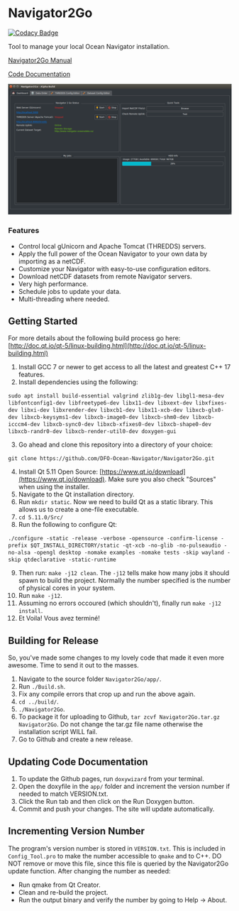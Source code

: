 # Navigator2Go

[![Codacy Badge](https://api.codacy.com/project/badge/Grade/32d9cc8cd9784783afc17c4e9bd3490e)](https://www.codacy.com/app/htmlboss/Ocean-Navigator-Config-Tool?utm_source=github.com&amp;utm_medium=referral&amp;utm_content=DFO-Ocean-Navigator/Ocean-Navigator-Config-Tool&amp;utm_campaign=Badge_Grade)

Tool to manage your local Ocean Navigator installation.

[Navigator2Go Manual](https://dfo-ocean-navigator.github.io/Navigator2GoTutorial/)

[Code Documentation](https://dfo-ocean-navigator.github.io/Navigator2Go/)

![Navigator2Go](screenshot.png "Navigator2Go Dashboard")

### Features
* Control local gUnicorn and Apache Tomcat (THREDDS) servers.
* Apply the full power of the Ocean Navigator to your own data by importing as a netCDF.
* Customize your Navigator with easy-to-use configuration editors.
* Download netCDF datasets from remote Navigator servers.
* Very high performance.
* Schedule jobs to update your data.
* Multi-threading where needed.

## Getting Started

For more details about the following build process go here: [http://doc.qt.io/qt-5/linux-building.html](http://doc.qt.io/qt-5/linux-building.html)

1. Install GCC 7 or newer to get access to all the latest and greatest C++ 17 features.
2. Install dependencies using the following:
```shell
sudo apt install build-essential valgrind zlib1g-dev libgl1-mesa-dev libfontconfig1-dev libfreetype6-dev libx11-dev libxext-dev libxfixes-dev libxi-dev libxrender-dev libxcb1-dev libx11-xcb-dev libxcb-glx0-dev libxcb-keysyms1-dev libxcb-image0-dev libxcb-shm0-dev libxcb-icccm4-dev libxcb-sync0-dev libxcb-xfixes0-dev libxcb-shape0-dev libxcb-randr0-dev libxcb-render-util0-dev doxygen-gui
```
3. Go ahead and clone this repository into a directory of your choice:
```shell
git clone https://github.com/DFO-Ocean-Navigator/Navigator2Go.git
```
4. Install Qt 5.11 Open Source: [https://www.qt.io/download](https://www.qt.io/download). Make sure you also check "Sources" when using the installer.
5. Navigate to the Qt installation directory.
6. Run `mkdir static`. Now we need to build Qt as a static library. This allows us to create a one-file executable.
7. `cd 5.11.0/Src/`
8. Run the following to configure Qt:
```shell
./configure -static -release -verbose -opensource -confirm-license -prefix $QT_INSTALL_DIRECTORY/static -qt-xcb -no-glib -no-pulseaudio -no-alsa -opengl desktop -nomake examples -nomake tests -skip wayland -skip qtdeclarative -static-runtime
```
9. Then run: `make -j12 clean`. The `-j12` tells make how many jobs it should spawn to build the project. Normally the number specified is the number of physical cores in your system.
10. Run `make -j12`.
11. Assuming no errors occoured (which shouldn't), finally run `make -j12 install`.
12. Et Voila! Vous avez terminé!

## Building for Release
So, you've made some changes to my lovely code that made it even more awesome. Time to send it out to the masses.
1. Navigate to the source folder `Navigator2Go/app/`.
2. Run `./Build.sh`.
3. Fix any compile errors that crop up and run the above again.
4. `cd ../build/`.
5. `./Navigator2Go`.
6. To package it for uploading to Github, `tar zcvf Navigator2Go.tar.gz Navigator2Go`. Do not change the tar.gz file name otherwise the installation script WILL fail.
7. Go to Github and create a new release.

## Updating Code Documentation
1. To update the Github pages, run `doxywizard` from your terminal.
2. Open the doxyfile in the `app/` folder and increment the version number if needed to match VERSION.txt.
3. Click the Run tab and then click on the Run Doxygen button.
4. Commit and push your changes. The site will update automatically.

## Incrementing Version Number
The program's version number is stored in `VERSION.txt`. This is included in `Config_Tool.pro` to make the number accessible to `qmake` and to C++.
DO NOT remove or move this file, since this file is queried by the Navigator2Go update function.
After changing the number as needed:
* Run qmake from Qt Creator.
* Clean and re-build the project.
* Run the output binary and verify the number by going to Help -> About.
